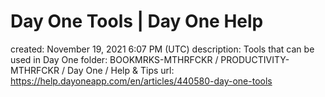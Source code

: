 # Day One Tools | Day One Help

created: November 19, 2021 6:07 PM (UTC)
description: Tools that can be used in Day One
folder: BOOKMRKS-MTHRFCKR / PRODUCTIVITY-MTHRFCKR / Day One / Help & Tips
url: https://help.dayoneapp.com/en/articles/440580-day-one-tools
